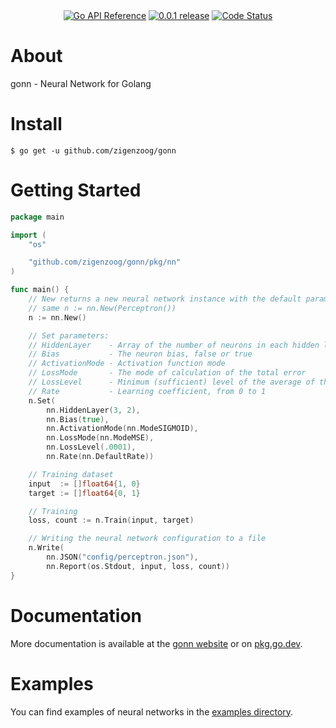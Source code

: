 <div style="text-align: center">
  <a href="https://pkg.go.dev/zigenzoog/gonn?tab=doc" title="Go API Reference" rel="nofollow"><img src="https://img.shields.io/badge/go-documentation-blue.svg?style=flat" alt="Go API Reference"></a>
  <a href="https://github.com/zigenzoog/gonn/releases/tag/v0.0.1" title="0.0.1 Release" rel="nofollow"><img src="https://img.shields.io/badge/version-0.0.1-blue.svg?style=flat" alt="0.0.1 release"></a>
  <a href="https://goreportcard.com/report/zigenzoog/gonn"><img src="https://goreportcard.com/badge/zigenzoog/gonn" alt="Code Status" /></a>
  <!--a href="https://travis-ci.org/zigenzoog/gonn"><img src="https://travis-ci.org/zigenzoog/gonn.svg" alt="Build Status" /></a-->
  <!--a href='https://coveralls.io/github/zigenzoog/gonn?branch=develop'><img src='https://coveralls.io/repos/github/zigenzoog/gonn/badge.svg?branch=develop' alt='Coverage Status' /></a-->
  <!--a href='https://sourcegraph.com/github.com/zigenzoog/gonn?badge'><img src='https://sourcegraph.com/github.com/zigenzoog/gonn/-/badge.svg' alt='Used By' /></a-->
</div>

# About
gonn - Neural Network for Golang

# Install
    
    $ go get -u github.com/zigenzoog/gonn

# Getting Started

```go
package main

import (
    "os"

    "github.com/zigenzoog/gonn/pkg/nn"
)

func main() {
	// New returns a new neural network instance with the default parameters,
    // same n := nn.New(Perceptron())
	n := nn.New()

	// Set parameters:
	// HiddenLayer    - Array of the number of neurons in each hidden layer
	// Bias           - The neuron bias, false or true
	// ActivationMode - Activation function mode
	// LossMode       - The mode of calculation of the total error
	// LossLevel      - Minimum (sufficient) level of the average of the error during training
	// Rate           - Learning coefficient, from 0 to 1
	n.Set(
		nn.HiddenLayer(3, 2),
		nn.Bias(true),
		nn.ActivationMode(nn.ModeSIGMOID),
		nn.LossMode(nn.ModeMSE),
		nn.LossLevel(.0001),
		nn.Rate(nn.DefaultRate))

	// Training dataset
	input  := []float64{1, 0}
	target := []float64{0, 1}

	// Training
	loss, count := n.Train(input, target)

	// Writing the neural network configuration to a file
	n.Write(
		nn.JSON("config/perceptron.json"),
		nn.Report(os.Stdout, input, loss, count))
}
```

# Documentation
More documentation is available at the [gonn website](https://zigenzoog.github.io/gonn/) or on [pkg.go.dev](https://pkg.go.dev/zigenzoog/gonn?tab=doc).

# Examples
You can find examples of neural networks in the [examples directory](https://github.com/zigenzoog/gonn/tree/master/examples/).
